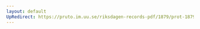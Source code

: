 ```yaml
---
layout: default
UpRedirect: https://pruto.im.uu.se/riksdagen-records-pdf/1879/prot-1879--fk--032/prot-1879--fk--032_040.pdf
---
```

